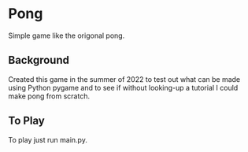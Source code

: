 # Pong
Simple game like the origonal pong.

## Background 
Created this game in the summer of 2022 to test out what can be made using Python pygame and to see if without looking-up a tutorial I could make pong from scratch. 

## To Play
To play just run main.py. 
